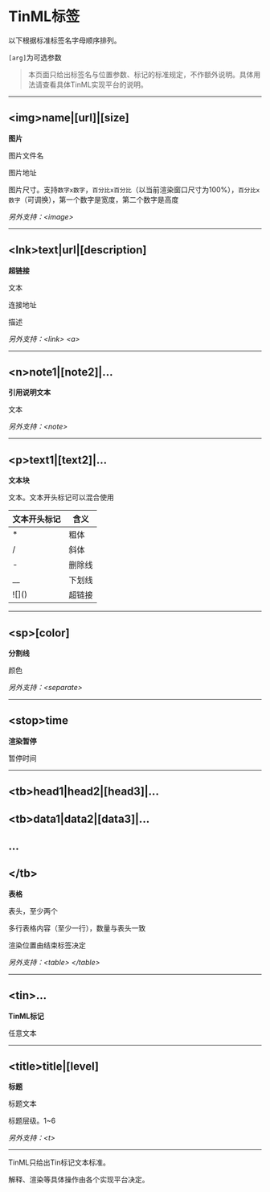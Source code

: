 # TinML标签

以下根据标准标签名字母顺序排列。

`[arg]`为可选参数

> 本页面只给出标签名与位置参数、标记的标准规定，不作额外说明。具体用法请查看具体TinML实现平台的说明。

---

## \<img\>name|[url]|[size]

**图片**

图片文件名

图片地址

图片尺寸。支持`数字x数字`，`百分比x百分比`（以当前渲染窗口尺寸为100%），`百分比x数字`（可调换），第一个数字是宽度，第二个数字是高度

*另外支持：\<image\>*

---

## \<lnk\>text|url|[description]

**超链接**

文本

连接地址

描述

*另外支持：\<link\> \<a\>*

---

## \<n\>note1|[note2]|...

**引用说明文本**

文本

*另外支持：\<note\>*

---

## \<p\>text1|[text2]|...

**文本块**

文本。文本开头标记可以混合使用

| 文本开头标记   | 含义  |
| -------- | --- |
| \*       | 粗体  |
| /        | 斜体  |
| -        | 删除线 |
| __       | 下划线 |
| \!\[\]() | 超链接 |

---

## \<sp\>[color]

**分割线**

颜色

*另外支持：\<separate\>*

---

## \<stop\>time

**渲染暂停**

暂停时间

---

## \<tb\>head1|head2|[head3]|...

## \<tb\>data1|data2|[data3]|...

## ...

## \</tb\>

**表格**

表头，至少两个

多行表格内容（至少一行），数量与表头一致

渲染位置由结束标签决定

*另外支持：\<table\> \</table\>*

---

## \<tin\>...

**TinML标记**

任意文本

---

## \<title\>title|[level]

**标题**

标题文本

标题层级。1~6

*另外支持：\<t\>*

---

TinML只给出Tin标记文本标准。

解释、渲染等具体操作由各个实现平台决定。
